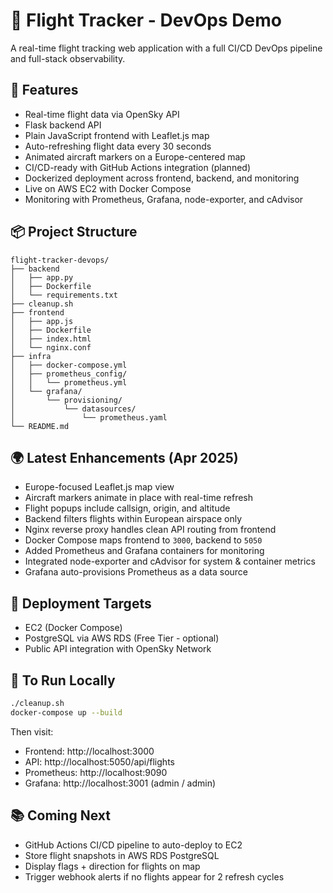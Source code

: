 # 🛫 Flight Tracker - DevOps Demo

A real-time flight tracking web application with a full CI/CD DevOps pipeline and full-stack observability.

## 🚀 Features

- Real-time flight data via OpenSky API
- Flask backend API
- Plain JavaScript frontend with Leaflet.js map
- Auto-refreshing flight data every 30 seconds
- Animated aircraft markers on a Europe-centered map
- CI/CD-ready with GitHub Actions integration (planned)
- Dockerized deployment across frontend, backend, and monitoring
- Live on AWS EC2 with Docker Compose
- Monitoring with Prometheus, Grafana, node-exporter, and cAdvisor

## 📦 Project Structure

```
flight-tracker-devops/
├── backend
│   ├── app.py
│   ├── Dockerfile
│   └── requirements.txt
├── cleanup.sh
├── frontend
│   ├── app.js
│   ├── Dockerfile
│   ├── index.html
│   └── nginx.conf
├── infra
│   ├── docker-compose.yml
│   ├── prometheus_config/
│   │   └── prometheus.yml
│   └── grafana/
│       └── provisioning/
│           └── datasources/
│               └── prometheus.yaml
└── README.md
```

## 🌍 Latest Enhancements (Apr 2025)

- Europe-focused Leaflet.js map view
- Aircraft markers animate in place with real-time refresh
- Flight popups include callsign, origin, and altitude
- Backend filters flights within European airspace only
- Nginx reverse proxy handles clean API routing from frontend
- Docker Compose maps frontend to `3000`, backend to `5050`
- Added Prometheus and Grafana containers for monitoring
- Integrated node-exporter and cAdvisor for system & container metrics
- Grafana auto-provisions Prometheus as a data source

## 📡 Deployment Targets

- EC2 (Docker Compose)
- PostgreSQL via AWS RDS (Free Tier - optional)
- Public API integration with OpenSky Network

## 🔧 To Run Locally

```bash
./cleanup.sh
docker-compose up --build
```

Then visit:
- Frontend: http://localhost:3000
- API: http://localhost:5050/api/flights
- Prometheus: http://localhost:9090
- Grafana: http://localhost:3001 (admin / admin)

## 📚 Coming Next

- GitHub Actions CI/CD pipeline to auto-deploy to EC2
- Store flight snapshots in AWS RDS PostgreSQL
- Display flags + direction for flights on map
- Trigger webhook alerts if no flights appear for 2 refresh cycles